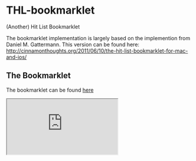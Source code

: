 THL-bookmarklet
===============

(Another) Hit List Bookmarklet

The bookmarklet implementation is largely based on the implemention from Daniel M. Gattermann. This version can be found here: http://cinnamonthoughts.org/2011/06/10/the-hit-list-bookmarklet-for-mac-and-ios/

## The Bookmarklet
The bookmarklet can be found [here](bookmarklet.html)

<iframe src="https://raw.github.com/rimien/THL-bookmarklet/master/bookmarklet.html">test</iframe>







